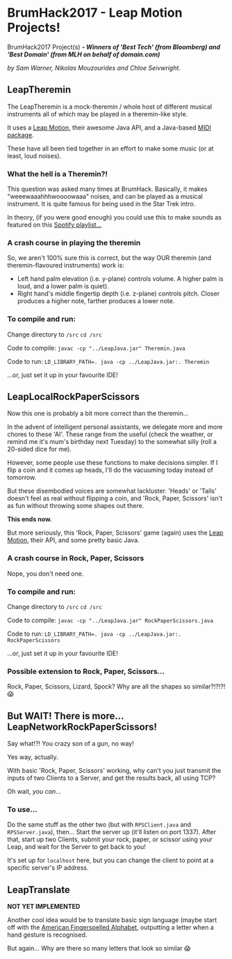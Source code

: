 # BrumHack2017 - Leap Motion Projects!
BrumHack2017 Project(s) ***- Winners of 'Best Tech' (from Bloomberg) and 'Best Domain' (from MLH on behalf of domain.com)***

*by Sam Warner, Nikolas Mouzourides and Chloe Seivwright.*

## LeapTheremin
The LeapTheremin is a mock-theremin / whole host of different musical instruments all of which may be played in a theremin-like style.

It uses a [Leap Motion](www.leapmotion.com), their awesome Java API, and a Java-based [MIDI package](https://docs.oracle.com/javase/tutorial/sound/overview-MIDI.html).

These have all been tied together in an effort to make some music (or at least, loud noises).

### What the hell is a Theremin?!
This question was asked many times at BrumHack. Basically, it makes "weeewaaahhhwoooowaaa" noises, and can be played as a musical instrument. It is quite famous for being used in the Star Trek intro.

In theory, (if you were good enough) you could use this to make sounds as featured on this [Spotify playlist...](https://open.spotify.com/user/odasdelespacio/playlist/2LaWHSxITLAsLBXMmZbJ3z)

### A crash course in playing the theremin
So, we aren't 100% sure this is correct, but the way OUR theremin (and theremin-flavoured instruments) work is:
* Left hand palm elevation (i.e. y-plane) controls volume. A higher palm is loud, and a lower palm is quiet).
* Right hand's middle fingertip depth (i.e. z-plane) controls pitch. Closer produces a higher note, farther produces a lower note.

### To compile and run:
Change directory to `/src`
```cd /src```

Code to compile:
```javac -cp "../LeapJava.jar" Theremin.java```

Code to run:
```LD_LIBRARY_PATH=. java -cp ../LeapJava.jar:. Theremin```

...or, just set it up in your favourite IDE!

## LeapLocalRockPaperScissors
Now this one is probably a bit more correct than the theremin...

In the advent of intelligent personal assistants, we delegate more and more chores to these 'AI'. These range from the useful (check the weather, or remind me it's mum's birthday next Tuesday) to the somewhat silly (roll a 20-sided dice for me).

However, some people use these functions to make decisions simpler. If I flip a coin and it comes up heads, I'll do the vacuuming today instead of tomorrow.

But these disembodied voices are somewhat lackluster. 'Heads' or 'Tails' doesn't feel as real without flipping a coin, and 'Rock, Paper, Scissors' isn't as fun without throwing some shapes out there.

**This ends now.**

But more seriously, this 'Rock, Paper, Scissors' game (again) uses the [Leap Motion](www.leapmotion.com), their API, and some pretty basic Java.

### A crash course in Rock, Paper, Scissors
Nope, you don't need one.

### To compile and run:
Change directory to `/src`
```cd /src```

Code to compile:
```javac -cp "../LeapJava.jar" RockPaperScissors.java```

Code to run:
```LD_LIBRARY_PATH=. java -cp ../LeapJava.jar:. RockPaperScissors```

...or, just set it up in your favourite IDE!

### Possible extension to Rock, Paper, Scissors...
Rock, Paper, Scissors, Lizard, Spock? Why are all the shapes so similar?!?!?! :scream:

## But WAIT! There is more... LeapNetworkRockPaperScissors!
Say what!?! You crazy son of a gun, no way!

Yes way, actually.

With basic 'Rock, Paper, Scissors' working, why can't you just transmit the inputs of two Clients to a Server, and get the results back, all using TCP?

Oh wait, *you can*...

### To use...
Do the same stuff as the other two (but with `RPSClient.java` and `RPSServer.java`), then...
Start the server up (it'll listen on port 1337). After that, start up two Clients, submit your rock, paper, or scissor using your Leap, and wait for the Server to get back to you!

It's set up for `localhost` here, but you can change the client to point at a specific server's IP address.

## LeapTranslate
**NOT YET IMPLEMENTED**

Another cool idea would be to translate basic sign language (maybe start off with the [American Fingerspelled Alphabet](http://www.lifeprint.com/asl101/fingerspelling/fingerspelling.htm), outputting a letter when a hand gesture is recognised.

But again... Why are there so many letters that look so similar :scream:
